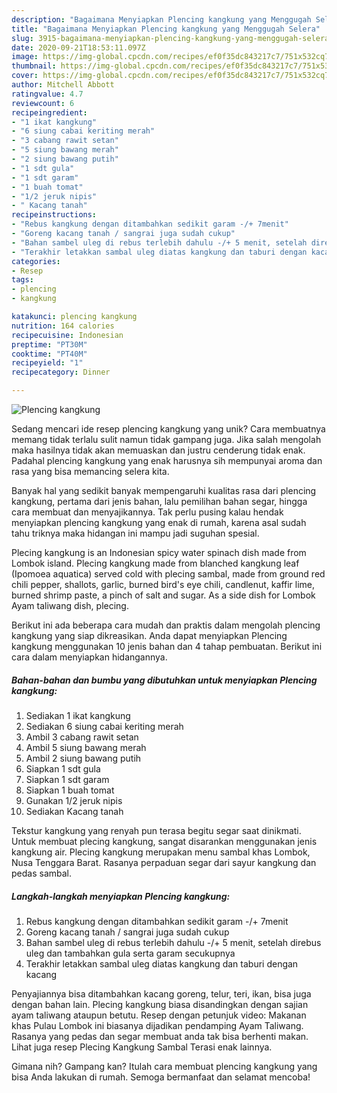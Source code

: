 ```yaml
---
description: "Bagaimana Menyiapkan Plencing kangkung yang Menggugah Selera"
title: "Bagaimana Menyiapkan Plencing kangkung yang Menggugah Selera"
slug: 3915-bagaimana-menyiapkan-plencing-kangkung-yang-menggugah-selera
date: 2020-09-21T18:53:11.097Z
image: https://img-global.cpcdn.com/recipes/ef0f35dc843217c7/751x532cq70/plencing-kangkung-foto-resep-utama.jpg
thumbnail: https://img-global.cpcdn.com/recipes/ef0f35dc843217c7/751x532cq70/plencing-kangkung-foto-resep-utama.jpg
cover: https://img-global.cpcdn.com/recipes/ef0f35dc843217c7/751x532cq70/plencing-kangkung-foto-resep-utama.jpg
author: Mitchell Abbott
ratingvalue: 4.7
reviewcount: 6
recipeingredient:
- "1 ikat kangkung"
- "6 siung cabai keriting merah"
- "3 cabang rawit setan"
- "5 siung bawang merah"
- "2 siung bawang putih"
- "1 sdt gula"
- "1 sdt garam"
- "1 buah tomat"
- "1/2 jeruk nipis"
- " Kacang tanah"
recipeinstructions:
- "Rebus kangkung dengan ditambahkan sedikit garam -/+ 7menit"
- "Goreng kacang tanah / sangrai juga sudah cukup"
- "Bahan sambel uleg di rebus terlebih dahulu -/+ 5 menit, setelah direbus uleg dan tambahkan gula serta garam secukupnya"
- "Terakhir letakkan sambal uleg diatas kangkung dan taburi dengan kacang"
categories:
- Resep
tags:
- plencing
- kangkung

katakunci: plencing kangkung 
nutrition: 164 calories
recipecuisine: Indonesian
preptime: "PT30M"
cooktime: "PT40M"
recipeyield: "1"
recipecategory: Dinner

---
```



![Plencing kangkung](https://img-global.cpcdn.com/recipes/ef0f35dc843217c7/751x532cq70/plencing-kangkung-foto-resep-utama.jpg)

Sedang mencari ide resep plencing kangkung yang unik? Cara membuatnya memang tidak terlalu sulit namun tidak gampang juga. Jika salah mengolah maka hasilnya tidak akan memuaskan dan justru cenderung tidak enak. Padahal plencing kangkung yang enak harusnya sih mempunyai aroma dan rasa yang bisa memancing selera kita.

Banyak hal yang sedikit banyak mempengaruhi kualitas rasa dari plencing kangkung, pertama dari jenis bahan, lalu pemilihan bahan segar, hingga cara membuat dan menyajikannya. Tak perlu pusing kalau hendak menyiapkan plencing kangkung yang enak di rumah, karena asal sudah tahu triknya maka hidangan ini mampu jadi suguhan spesial.

Plecing kangkung is an Indonesian spicy water spinach dish made from Lombok island. Plecing kangkung made from blanched kangkung leaf (Ipomoea aquatica) served cold with plecing sambal, made from ground red chili pepper, shallots, garlic, burned bird&#39;s eye chili, candlenut, kaffir lime, burned shrimp paste, a pinch of salt and sugar. As a side dish for Lombok Ayam taliwang dish, plecing.


Berikut ini ada beberapa cara mudah dan praktis dalam mengolah plencing kangkung yang siap dikreasikan. Anda dapat menyiapkan Plencing kangkung menggunakan 10 jenis bahan dan 4 tahap pembuatan. Berikut ini cara dalam menyiapkan hidangannya.

<!--inarticleads1-->

##### Bahan-bahan dan bumbu yang dibutuhkan untuk menyiapkan Plencing kangkung:

1. Sediakan 1 ikat kangkung
1. Sediakan 6 siung cabai keriting merah
1. Ambil 3 cabang rawit setan
1. Ambil 5 siung bawang merah
1. Ambil 2 siung bawang putih
1. Siapkan 1 sdt gula
1. Siapkan 1 sdt garam
1. Siapkan 1 buah tomat
1. Gunakan 1/2 jeruk nipis
1. Sediakan  Kacang tanah


Tekstur kangkung yang renyah pun terasa begitu segar saat dinikmati. Untuk membuat plecing kangkung, sangat disarankan menggunakan jenis kangkung air. Plecing kangkung merupakan menu sambal khas Lombok, Nusa Tenggara Barat. Rasanya perpaduan segar dari sayur kangkung dan pedas sambal. 

<!--inarticleads2-->

##### Langkah-langkah menyiapkan Plencing kangkung:

1. Rebus kangkung dengan ditambahkan sedikit garam -/+ 7menit
1. Goreng kacang tanah / sangrai juga sudah cukup
1. Bahan sambel uleg di rebus terlebih dahulu -/+ 5 menit, setelah direbus uleg dan tambahkan gula serta garam secukupnya
1. Terakhir letakkan sambal uleg diatas kangkung dan taburi dengan kacang


Penyajiannya bisa ditambahkan kacang goreng, telur, teri, ikan, bisa juga dengan bahan lain. Plecing kangkung biasa disandingkan dengan sajian ayam taliwang ataupun betutu. Resep dengan petunjuk video: Makanan khas Pulau Lombok ini biasanya dijadikan pendamping Ayam Taliwang. Rasanya yang pedas dan segar membuat anda tak bisa berhenti makan. Lihat juga resep Plecing Kangkung Sambal Terasi enak lainnya. 

Gimana nih? Gampang kan? Itulah cara membuat plencing kangkung yang bisa Anda lakukan di rumah. Semoga bermanfaat dan selamat mencoba!
